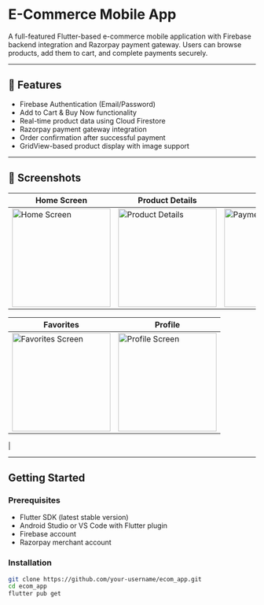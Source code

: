 # E-Commerce Mobile App

A full-featured Flutter-based e-commerce mobile application with Firebase backend integration and Razorpay payment gateway. Users can browse products, add them to cart, and complete payments securely.

---

## 🚀 Features

- Firebase Authentication (Email/Password)
- Add to Cart & Buy Now functionality
- Real-time product data using Cloud Firestore
- Razorpay payment gateway integration
- Order confirmation after successful payment
- GridView-based product display with image support

---

## 📱 Screenshots

| Home Screen | Product Details | Payment |
|-------------|-----------------|---------|
| <img src="https://github.com/user-attachments/assets/4570f4d2-af7a-47bc-8600-48e2f89d5245" width="200" alt="Home Screen"> | <img src="https://github.com/user-attachments/assets/509b1836-5f95-4937-942c-5753ad238049" width="200" alt="Product Details"> | <img src="https://github.com/user-attachments/assets/bbe4de2d-500a-4808-9853-60fb3b5eda5c" width="200" alt="Payment Screen"> |

| Favorites | Profile |
|-----------|---------|
| <img src="https://github.com/user-attachments/assets/58417940-0b3a-442d-b8ea-a2a99e37923a" width="200" alt="Favorites Screen"> | <img src="https://github.com/user-attachments/assets/0849219e-ab24-41fc-ae35-51090815c4a0" width="200" alt="Profile Screen"> |
|

---

##  Getting Started

### Prerequisites

- Flutter SDK (latest stable version)
- Android Studio or VS Code with Flutter plugin
- Firebase account
- Razorpay merchant account

### Installation

```bash
git clone https://github.com/your-username/ecom_app.git
cd ecom_app
flutter pub get






